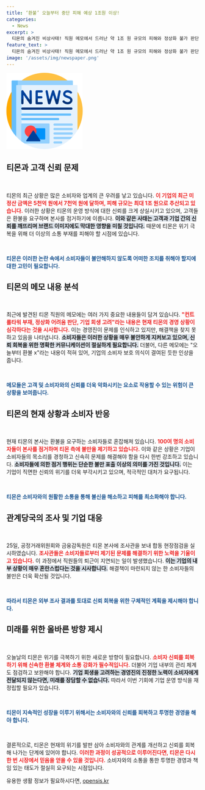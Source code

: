 ```yaml
---
title: ‘환불’ 오늘부터 중단 피해 예상 1조원 이상!
categories:
  - News
excerpt: >
  티몬의 숨겨진 비상사태! 직원 메모에서 드러난 약 1조 원 규모의 피해와 정상화 불가 판단에 소비자들 불만 폭발. 본사 점거 사태가 벌어지며, 긴급 조사 착수. 진실이 밝혀질까? 클릭해서 더 알아보세요!
feature_text: >
  티몬의 숨겨진 비상사태! 직원 메모에서 드러난 약 1조 원 규모의 피해와 정상화 불가 판단에 소비자들 불만 폭발. 본사 점거 사태가 벌어지며, 긴급 조사 착수. 진실이 밝혀질까? 클릭해서 더 알아보세요!
image: '/assets/img/newspaper.png'
---
```


<p><img src="/assets/img/newspaper.png" alt="kimp 속보" /></p>

<h2 data-ke-size="size26">티몬과 고객 신뢰 문제</h2>

<p data-ke-size="size16">&nbsp;</p>  

<p>티몬의 최근 상황은 많은 소비자와 업계의 큰 우려를 낳고 있습니다. <b><span style="color: #ee2323;">이 기업의 최근 미정산 금액은 5천억 원에서 7천억 원에 달하며, 피해 규모는 최대 1조 원으로 추산되고 있습니다.</span></b> 이러한 상황은 티몬의 운영 방식에 대한 신뢰를 크게 상실시키고 있으며, 고객들은 환불을 요구하며 본사를 점거하기에 이릅니다. <b><span style="background-color: #21538527;">이와 같은 사태는 고객과 기업 간의 신뢰를 깨뜨리며 브랜드 이미지에도 막대한 영향을 미칠 것입니다.</span></b> 때문에 티몬은 위기 극복을 위해 더 이상의 소통 부재를 피해야 할 시점에 있습니다. </p>

<p data-ke-size="size16">&nbsp;</p>  

<p><b><span style="color: #1a5490;">티몬은 이러한 논란 속에서 소비자들이 불안해하지 않도록 어떠한 조치를 취해야 할지에 대한 고민이 필요합니다.</span></b></p>

<h2 data-ke-size="size26">티몬의 메모 내용 분석</h2>

<p data-ke-size="size16">&nbsp;</p>  

<p>최근에 발견된 티몬 직원의 메모에는 여러 가지 중요한 내용들이 담겨 있습니다. <b><span style="color: #ee2323;">"컨트롤타워 부재, 정상화 어려움 판단, 기업 회생 고려"라는 내용은 현재 티몬의 경영 상황이 심각하다는 것을 시사합니다.</span></b> 이는 경영진이 문제를 인식하고 있지만, 해결책을 찾지 못하고 있음을 나타냅니다. <b><span style="background-color: #21538527;">소비자들은 이러한 상황을 매우 불안하게 지켜보고 있으며, 신뢰 회복을 위한 명확한 커뮤니케이션이 절실하게 필요합니다.</span></b> 더불어, 다른 메모에는 "오늘부터 환불 x"라는 내용이 적혀 있어, 기업의 소비자 보호 의식이 결여된 듯한 인상을 줍니다. </p>

<p data-ke-size="size16">&nbsp;</p>  

<p><b><span style="color: #1a5490;">메모들은 고객 및 소비자와의 신뢰를 더욱 악화시키는 요소로 작용할 수 있는 위험이 큰 상황을 보여줍니다.</span></b></p>

<h2 data-ke-size="size26">티몬의 현재 상황과 소비자 반응</h2>

<p data-ke-size="size16">&nbsp;</p>  

<p>현재 티몬의 본사는 환불을 요구하는 소비자들로 혼잡해져 있습니다. <b><span style="color: #ee2323;">100여 명의 소비자들이 본사를 점거하며 티몬 측에 불만을 제기하고 있습니다.</span></b> 이와 같은 상황은 기업이 소비자들의 목소리를 경청하고 신속히 문제를 해결해야 함을 다시 한번 강조하고 있습니다. <b><span style="background-color: #21538527;">소비자들에 의한 점거 행위는 단순한 불만 표출 이상의 의미를 가진 것입니다.</span></b> 이는 기업이 직면한 신뢰의 위기를 더욱 부각시키고 있으며, 적극적인 대처가 요구됩니다.</p>

<p data-ke-size="size16">&nbsp;</p>  

<p><b><span style="color: #1a5490;">티몬은 소비자와의 원활한 소통을 통해 불신을 해소하고 피해를 최소화해야 합니다.</span></b></p>

<h2 data-ke-size="size26">관계당국의 조사 및 기업 대응</h2>

<p data-ke-size="size16">&nbsp;</p>  

<p>25일, 공정거래위원회와 금융감독원은 티몬 본사에 조사관을 보내 합동 현장점검을 실시하였습니다. <b><span style="color: #ee2323;">조사관들은 소비자들로부터 제기된 문제를 해결하기 위한 노력을 기울이고 있습니다.</span></b> 이 과정에서 직원들의 퇴근이 지연되는 일이 발생했습니다. <b><span style="background-color: #21538527;">이는 기업의 내부 상황이 매우 혼란스럽다는 것을 시사합니다.</span></b> 해결책이 마련되지 않는 한 소비자들의 불만은 더욱 확산될 것입니다. </p>

<p data-ke-size="size16">&nbsp;</p>  

<p><b><span style="color: #1a5490;">따라서 티몬은 외부 조사 결과를 토대로 신뢰 회복을 위한 구체적인 계획을 제시해야 합니다.</span></b></p>

<h2 data-ke-size="size26">미래를 위한 올바른 방향 제시</h2>

<p data-ke-size="size16">&nbsp;</p>  

<p>오늘날의 티몬은 위기를 극복하기 위한 새로운 방향이 필요합니다. <b><span style="color: #ee2323;">소비자 신뢰를 회복하기 위해 신속한 환불 체계와 소통 강화가 필수적입니다.</span></b> 더불어 기업 내부의 관리 체계도 점검하고 보완해야 합니다. <b><span style="background-color: #21538527;">기업 회생을 고려하는 경영진의 진정한 노력이 소비자에게 전달되지 않는다면, 미래를 장담할 수 없습니다.</span></b> 따라서 이번 기회에 기업 운영 방식을 재정립할 필요가 있습니다. </p>

<p data-ke-size="size16">&nbsp;</p>  

<p><b><span style="color: #1a5490;">티몬이 지속적인 성장을 이루기 위해서는 소비자와의 신뢰를 회복하고 투명한 경영을 해야 합니다.</span></b> </p>

<p data-ke-size="size16">&nbsp;</p>  

<p>결론적으로, 티몬은 현재의 위기를 발판 삼아 소비자와의 관계를 개선하고 신뢰를 회복해 나가는 단계에 있어야 합니다. <b><span style="color: #ee2323;">이러한 과정이 성공적으로 이루어진다면, 티몬은 다시 한 번 시장에서 믿음을 얻을 수 있을 것입니다.</span></b> 소비자와의 소통을 통한 투명한 경영과 책임 있는 태도가 절실히 요구되는 시점입니다. </p>
유용한 생활 정보가 필요하시다면, <a href="https://opensis.kr" rel="dofollow">opensis.kr</a>


